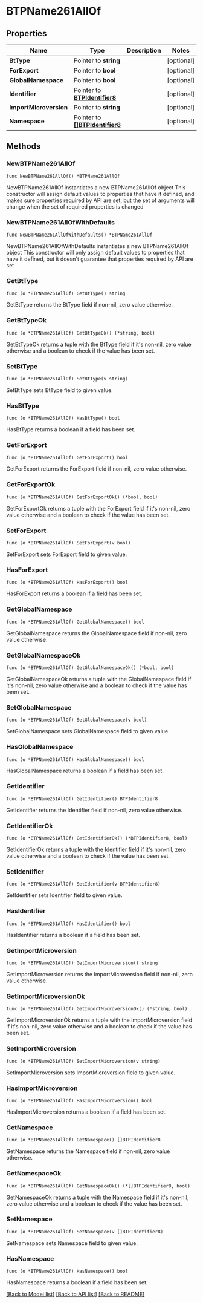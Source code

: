 # BTPName261AllOf

## Properties

Name | Type | Description | Notes
------------ | ------------- | ------------- | -------------
**BtType** | Pointer to **string** |  | [optional] 
**ForExport** | Pointer to **bool** |  | [optional] 
**GlobalNamespace** | Pointer to **bool** |  | [optional] 
**Identifier** | Pointer to [**BTPIdentifier8**](BTPIdentifier-8.md) |  | [optional] 
**ImportMicroversion** | Pointer to **string** |  | [optional] 
**Namespace** | Pointer to [**[]BTPIdentifier8**](BTPIdentifier-8.md) |  | [optional] 

## Methods

### NewBTPName261AllOf

`func NewBTPName261AllOf() *BTPName261AllOf`

NewBTPName261AllOf instantiates a new BTPName261AllOf object
This constructor will assign default values to properties that have it defined,
and makes sure properties required by API are set, but the set of arguments
will change when the set of required properties is changed

### NewBTPName261AllOfWithDefaults

`func NewBTPName261AllOfWithDefaults() *BTPName261AllOf`

NewBTPName261AllOfWithDefaults instantiates a new BTPName261AllOf object
This constructor will only assign default values to properties that have it defined,
but it doesn't guarantee that properties required by API are set

### GetBtType

`func (o *BTPName261AllOf) GetBtType() string`

GetBtType returns the BtType field if non-nil, zero value otherwise.

### GetBtTypeOk

`func (o *BTPName261AllOf) GetBtTypeOk() (*string, bool)`

GetBtTypeOk returns a tuple with the BtType field if it's non-nil, zero value otherwise
and a boolean to check if the value has been set.

### SetBtType

`func (o *BTPName261AllOf) SetBtType(v string)`

SetBtType sets BtType field to given value.

### HasBtType

`func (o *BTPName261AllOf) HasBtType() bool`

HasBtType returns a boolean if a field has been set.

### GetForExport

`func (o *BTPName261AllOf) GetForExport() bool`

GetForExport returns the ForExport field if non-nil, zero value otherwise.

### GetForExportOk

`func (o *BTPName261AllOf) GetForExportOk() (*bool, bool)`

GetForExportOk returns a tuple with the ForExport field if it's non-nil, zero value otherwise
and a boolean to check if the value has been set.

### SetForExport

`func (o *BTPName261AllOf) SetForExport(v bool)`

SetForExport sets ForExport field to given value.

### HasForExport

`func (o *BTPName261AllOf) HasForExport() bool`

HasForExport returns a boolean if a field has been set.

### GetGlobalNamespace

`func (o *BTPName261AllOf) GetGlobalNamespace() bool`

GetGlobalNamespace returns the GlobalNamespace field if non-nil, zero value otherwise.

### GetGlobalNamespaceOk

`func (o *BTPName261AllOf) GetGlobalNamespaceOk() (*bool, bool)`

GetGlobalNamespaceOk returns a tuple with the GlobalNamespace field if it's non-nil, zero value otherwise
and a boolean to check if the value has been set.

### SetGlobalNamespace

`func (o *BTPName261AllOf) SetGlobalNamespace(v bool)`

SetGlobalNamespace sets GlobalNamespace field to given value.

### HasGlobalNamespace

`func (o *BTPName261AllOf) HasGlobalNamespace() bool`

HasGlobalNamespace returns a boolean if a field has been set.

### GetIdentifier

`func (o *BTPName261AllOf) GetIdentifier() BTPIdentifier8`

GetIdentifier returns the Identifier field if non-nil, zero value otherwise.

### GetIdentifierOk

`func (o *BTPName261AllOf) GetIdentifierOk() (*BTPIdentifier8, bool)`

GetIdentifierOk returns a tuple with the Identifier field if it's non-nil, zero value otherwise
and a boolean to check if the value has been set.

### SetIdentifier

`func (o *BTPName261AllOf) SetIdentifier(v BTPIdentifier8)`

SetIdentifier sets Identifier field to given value.

### HasIdentifier

`func (o *BTPName261AllOf) HasIdentifier() bool`

HasIdentifier returns a boolean if a field has been set.

### GetImportMicroversion

`func (o *BTPName261AllOf) GetImportMicroversion() string`

GetImportMicroversion returns the ImportMicroversion field if non-nil, zero value otherwise.

### GetImportMicroversionOk

`func (o *BTPName261AllOf) GetImportMicroversionOk() (*string, bool)`

GetImportMicroversionOk returns a tuple with the ImportMicroversion field if it's non-nil, zero value otherwise
and a boolean to check if the value has been set.

### SetImportMicroversion

`func (o *BTPName261AllOf) SetImportMicroversion(v string)`

SetImportMicroversion sets ImportMicroversion field to given value.

### HasImportMicroversion

`func (o *BTPName261AllOf) HasImportMicroversion() bool`

HasImportMicroversion returns a boolean if a field has been set.

### GetNamespace

`func (o *BTPName261AllOf) GetNamespace() []BTPIdentifier8`

GetNamespace returns the Namespace field if non-nil, zero value otherwise.

### GetNamespaceOk

`func (o *BTPName261AllOf) GetNamespaceOk() (*[]BTPIdentifier8, bool)`

GetNamespaceOk returns a tuple with the Namespace field if it's non-nil, zero value otherwise
and a boolean to check if the value has been set.

### SetNamespace

`func (o *BTPName261AllOf) SetNamespace(v []BTPIdentifier8)`

SetNamespace sets Namespace field to given value.

### HasNamespace

`func (o *BTPName261AllOf) HasNamespace() bool`

HasNamespace returns a boolean if a field has been set.


[[Back to Model list]](../README.md#documentation-for-models) [[Back to API list]](../README.md#documentation-for-api-endpoints) [[Back to README]](../README.md)


